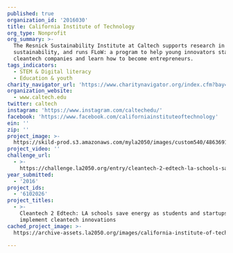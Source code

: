 ```yaml
---
published: true
organization_id: '2016030'
title: California Institute of Technology
org_type: Nonprofit
org_summary: >-
  The Resnick Sustainability Institute at Caltech supports research in
  sustainability, and runs FLoW: a program to help young innovators start
  cleantech companies and learn how to become entrepreneurs.
tags_indicators:
  - STEM & Digital literacy
  - Education & youth
charity_navigator_url: 'https://www.charitynavigator.org/index.cfm?bay=search.profile&ein=951643307'
organization_website:
  - www.caltech.edu
twitter: caltech
instagram: 'https://www.instagram.com/caltechedu/'
facebook: 'https://www.facebook.com/californiainstituteoftechnology'
ein: ''
zip: ''
project_image: >-
  https://skild-prod.s3.amazonaws.com/myla2050/images/custom540/4863691455741-team91.jpg
project_video: ''
challenge_url:
  - >-
    https://challenge.la2050.org/entry/cleantech-2-edtech-la-schools-save-energy-as-students-and-startups-implement-cleantech-innovations
year_submitted:
  - '2016'
project_ids:
  - '6102026'
project_titles:
  - >-
    Cleantech 2 Edtech: LA schools save energy as students and startups
    implement cleantech innovations
cached_project_image: >-
  https://archive-assets.la2050.org/images/california-institute-of-technology/skild-prod.s3.amazonaws.com/myla2050/images/custom540/4863691455741-team91.jpg

---
```

